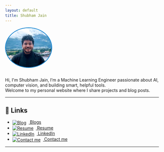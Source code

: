 ```yaml
---
layout: default
title: Shubham Jain
---
```


<img src="assets/profile/me.jpg" alt="Profile photo" style="width:150px;border-radius:50%;border:2px solid #007acc;margin-bottom:1em;">

Hi, I'm Shubham Jain, I’m a Machine Learning Engineer passionate about AI, computer vision, and building smart, helpful tools.  
Welcome to my personal website where I share projects and blog posts.

---

## 🔗 Links

- <a href="blog.html"><img src="https://img.icons8.com/ios-filled/50/000000/blog.png" alt="Blog" style="width:20px; height:20px; vertical-align:middle; margin-right: 8px;"/> Blogs</a>
- <a href="resume/"><img src="https://img.icons8.com/ios-filled/50/000000/open-resume.png" alt="Resume" style="width:20px; height:20px; vertical-align:middle; margin-right: 8px;"/> Resume</a>
- <a href="https://www.linkedin.com/in/-shubhamjain" target="_blank"><img src="https://img.icons8.com/ios-filled/50/000000/linkedin.png" alt="LinkedIn" style="width:20px; height:20px; vertical-align:middle; margin-right: 8px;"/> LinkedIn</a>
- <a href="mailto:shubham.jain.jb@gmail.com"><img src="https://img.icons8.com/ios-filled/50/000000/gmail.png" alt="Contact me" style="width:20px; height:20px; vertical-align:middle; margin-right: 8px;"/> Contact me</a>

---
